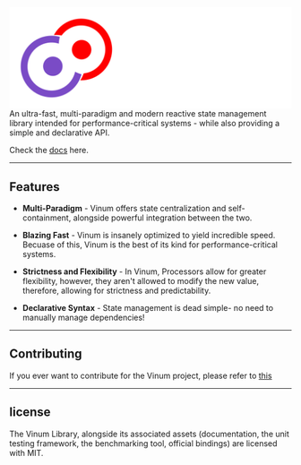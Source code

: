 <img align = "left" src="gh-assets/Banner.svg">


<br><br><br><br><br>
An ultra-fast, multi-paradigm and modern reactive state management library intended for performance-critical systems - while also providing a simple and declarative API.

Check the [docs](https://plothan.github.io/Vinum/) here.
___
## Features
* **Multi-Paradigm** - Vinum offers state centralization and self-containment, alongside powerful integration between the two.

* **Blazing Fast** - Vinum is insanely optimized to yield incredible speed. Becuase of this, Vinum is the best of its kind for performance-critical systems.

* **Strictness and Flexibility** - In Vinum, Processors allow for greater flexibility, however, they aren't allowed to modify the new value, therefore, allowing for strictness and predictability.

* **Declarative Syntax** - State management is dead simple- no need to manually manage dependencies!

___

## Contributing

If you ever want to contribute for the Vinum project, please refer to [this](CONTRIBUTING.MD)

____

## license

The Vinum Library, alongside its associated assets (documentation, the unit testing framework, the benchmarking tool, official bindings) are licensed with MIT.